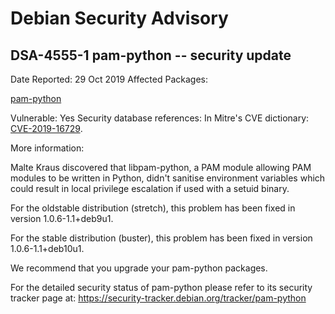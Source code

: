 
Debian Security Advisory
========================


DSA-4555-1 pam-python -- security update
----------------------------------------



Date Reported:
29 Oct 2019
Affected Packages:

[pam-python](https://packages.debian.org/src:pam-python)

Vulnerable:
Yes
Security database references:
In Mitre's CVE dictionary: [CVE-2019-16729](https://security-tracker.debian.org/tracker/CVE-2019-16729).  

More information:

Malte Kraus discovered that libpam-python, a PAM module allowing PAM
modules to be written in Python, didn't sanitise environment variables
which could result in local privilege escalation if used with a
setuid binary.


For the oldstable distribution (stretch), this problem has been fixed
in version 1.0.6-1.1+deb9u1.


For the stable distribution (buster), this problem has been fixed in
version 1.0.6-1.1+deb10u1.


We recommend that you upgrade your pam-python packages.


For the detailed security status of pam-python please refer to
its security tracker page at:
<https://security-tracker.debian.org/tracker/pam-python>





